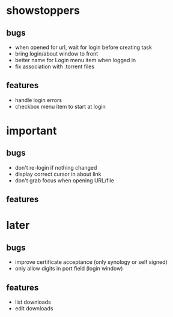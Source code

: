 # showstoppers

## bugs

- when opened for url, wait for login before creating task
- bring login/about window to front
- better name for Login menu item when logged in
- fix association with .torrent files

## features

- handle login errors
- checkbox menu item to start at login


# important

## bugs

- don't re-login if nothing changed
- display correct cursor in about link
- don't grab focus when opening URL/file

## features


# later

## bugs

- improve certificate acceptance (only synology or self signed)
- only allow digits in port field (login window)

## features

- list downloads
- edit downloads